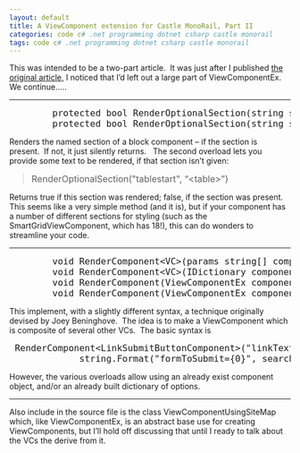 ```yaml
---
layout: default
title: A ViewComponent extension for Castle MonoRail, Part II
categories: code c# .net programming dotnet csharp castle monorail
tags: code c# .net programming dotnet csharp castle monorail
---
```


  <P>This was intended to be a two-part article.  It was just after I published <A href="http://honestillusion.com/blogs/blog_0/archive/2009/08/24/a-viewcomponent-extension-for-castle-monorail.aspx" target="_blank">the original article,</A> I noticed that I’d left out a large part of ViewComponentEx. We continue…..</P>
<HR />
<PRE class="c#"><FONT size="4">        protected bool RenderOptionalSection(string section) 
        protected bool RenderOptionalSection(string section, string defaultText)</FONT> </PRE>
<P>Renders the named section of a block component – if the section is present.  If not, it just silently returns.   The second overload lets you provide some text to be rendered, if that section isn’t given:</P>
<BLOCKQUOTE>
<P><FONT size="3">RenderOptionalSection("tablestart", “&lt;table&gt;”)</FONT> </P></BLOCKQUOTE>
<P>Returns true if this section was rendered; false, if the section was present.  This seems like a very simple method (and it is), but if your component has a number of different sections for styling (such as the SmartGridViewComponent, which has 18!), this can do wonders to streamline your code.</P>
<HR />
<PRE class="c#"><FONT size="4">        void RenderComponent&lt;VC&gt;(params string[] componentParams) where VC : ViewComponentEx, new();
        void RenderComponent&lt;VC&gt;(IDictionary componentParams) where VC : ViewComponentEx, new();
        void RenderComponent(ViewComponentEx component, params string[] componentParams); 
        void RenderComponent(ViewComponentEx component, IDictionary componentParams); </FONT></PRE>
<P>This implement, with a slightly different syntax, a technique originally devised by Joey Beninghove.  The idea is to make a ViewComponent which is composite of several other VCs.  The basic syntax is </P><PRE class="c#"><FONT size="4"> RenderComponent&lt;LinkSubmitButtonComponent&gt;("linkText=Search",
             string.Format("formToSubmit={0}", searchFormName));</FONT></PRE>
<P>However, the various overloads allow using an already exist component object, and/or an already built dictionary of options.</P>
<HR />

<P>Also include in the source file is the class ViewComponentUsingSiteMap which, like ViewComponentEx, is an abstract base use for creating ViewComponents, but I’ll hold off discussing that until I ready to talk about the VCs the derive from it.</P>
